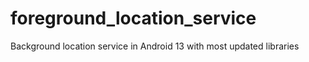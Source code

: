 # foreground_location_service
Background location service in Android 13 with most updated libraries

